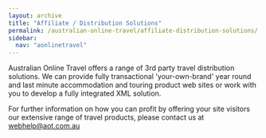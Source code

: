 ```yaml
---
layout: archive
title: "Affiliate / Distribution Solutions"
permalink: /australian-online-travel/affiliate-distribution-solutions/
sidebar:
  nav: "aonlinetravel"
---
```


Australian Online Travel offers a range of 3rd party travel distribution solutions. We can provide fully transactional 'your-own-brand' year round and last minute accommodation and touring product web sites or work with you to develop a fully integrated XML solution.

For further information on how you can profit by offering your site visitors our extensive range of travel products, please contact us at [webhelp@aot.com.au](webhelp@aot.com.au) 
 
 

 
